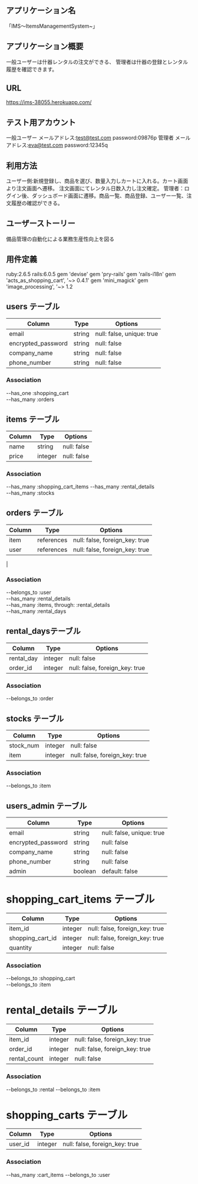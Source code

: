 ## アプリケーション名
  「IMS〜ItemsManagementSystem~」

##  アプリケーション概要
  一般ユーザーは什器レンタルの注文ができる、
  管理者は什器の登録とレンタル履歴を確認できます。

## URL
  https://ims-38055.herokuapp.com/

## テスト用アカウント
  一般ユーザー メールアドレス:test@test.com
             password:09876p
  管理者 メールアドレス:eva@test.com
        password:12345q

## 利用方法
  ユーザー側:新規登録し、商品を選び、数量入力しカートに入れる。カート画面より注文画面へ遷移。
            注文画面にてレンタル日数入力し注文確定。
  管理者：ログイン後、ダッシュボード画面に遷移。商品一覧、商品登録、ユーザー一覧、注文履歴の確認ができる。        

## ユーザーストーリー
  備品管理の自動化による業務生産性向上を図る

## 用件定義
  ruby:2.6.5
  rails:6.0.5
  gem 'devise'
  gem 'pry-rails'
  gem 'rails-i18n'
  gem 'acts_as_shopping_cart', '~> 0.4.1'
  gem 'mini_magick'
  gem 'image_processing', '~> 1.2



## users テーブル
| Column             | Type   | Options                   |
| ------------------ | ------ | ------------------------- |
| email              | string | null: false, unique: true |
| encrypted_password | string | null: false               |
| company_name       | string | null: false               |
| phone_number       | string | null: false               |


### Association

--has_one :shopping_cart  
--has_many :orders


## items テーブル

| Column             | Type       | Options                       |
| ------------------ | -----------| ----------------------------- |
| name               | string     | null: false                   |
| price              | integer    | null: false                   |


### Association

--has_many :shopping_cart_items 
--has_many :rental_details  
--has_many :stocks


## orders テーブル

| Column             | Type       | Options                       |
| ------------------ | -----------| ----------------------------- |
| item               | references | null: false, foreign_key: true|
| user               | references | null: false, foreign_key: true|
|
### Association

--belongs_to :user  
--has_many :rental_details  
--has_many :items, through: :rental_details  
--has_many :rental_days  

##  rental_daysテーブル

| Column             | Type       | Options                        |
| ------------------ | -----------| -------------------------------|
| rental_day         | integer    | null: false                    |
| order_id           | integer    | null: false, foreign_key: true |

### Association

--belongs_to :order  


## stocks テーブル
| Column    | Type       | Options                        |
| --------- | ---------- | ------------------------------ |
| stock_num | integer    | null: false                    |
| item      | integer    | null: false, foreign_key: true |

### Association

--belongs_to :item  

## users_admin テーブル
| Column             | Type    | Options                   |
| ------------------ | ------- | ------------------------- |
| email              | string  | null: false, unique: true |
| encrypted_password | string  | null: false               |
| company_name       | string  | null: false               |
| phone_number       | string  | null: false               |
| admin              | boolean | default: false            |

# shopping_cart_items テーブル
| Column               | Type       | Options                        |
| ---------------------| ---------- | ------------------------------ |
| item_id              | integer    | null: false, foreign_key: true |
| shopping_cart_id     | integer    | null: false, foreign_key: true |
| quantity             | integer    | null: false                    |

### Association
--belongs_to :shopping_cart  
--belongs_to :item  

# rental_details テーブル
| Column      | Type       | Options                        |
| ------------| ---------- | ------------------------------ |
| item_id     | integer    | null: false, foreign_key: true |
| order_id   | integer    | null: false, foreign_key: true |
| rental_count| integer    | null: false                    |

### Association
--belongs_to :rental
--belongs_to :item

# shopping_carts テーブル
| Column      | Type       | Options                        |
| ------------| ---------- | ------------------------------ |
| user_id     | integer    | null: false, foreign_key: true |
### Association
--has_many :cart_items
--belongs_to :user